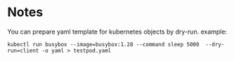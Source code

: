 # Notes


You can prepare yaml template for kubernetes objects by dry-run.
example:
```
kubectl run busybox --image=busybox:1.28 --command sleep 5000  --dry-run=client -o yaml > testpod.yaml
```